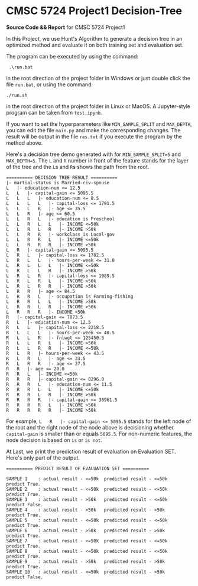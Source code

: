 # CMSC 5724 Project1 Decision-Tree

**Source Code && Report**  for CMSC 5724 Project1

In this Project, we use Hunt's Algorithm to generate a decision tree in an optimized method and evaluate it on both training set and evaluation set.

The program can be executed by using the command:

```shell
 .\run.bat
```

in the root direction of the project folder in Windows or just double click the file `run.bat`, or using the command:

```shell
./run.sh
```

in the root direction of the project folder in Linux or MacOS. A Jupyter-style program can be taken from `test.ipynb`.

If you want to set the hyperparameters like `MIN_SAMPLE_SPLIT` and `MAX_DEPTH`, you can edit the file `main.py` and make the corresponding changes. The result will be output in the file `res.txt` if you execute the program by the method above.

Here's a decision tree demo generated with for `MIN_SAMPLE_SPLIT=5` and `MAX_DEPTH=5`. The `L` and `R` number in front of the feature stands for the layer of the tree and the  `L`s and `R`s shows the path from the root.

```
========== DECISION TREE RESULT ==========
|- martial-status is Married-civ-spouse
L   |- education-num <= 12.5
L   L   |- capital-gain <= 5095.5
L   L   L   |- education-num <= 8.5
L   L   L   L   |- capital-loss <= 1791.5
L   L   L   R   |- age <= 35.5
L   L   R   |- age <= 60.5
L   L   R   L   |- education is Preschool
L   L   R   L   L   |- INCOME <=50k
L   L   R   L   R   |- INCOME >50k
L   L   R   R   |- workclass is Local-gov
L   L   R   R   L   |- INCOME <=50k
L   L   R   R   R   |- INCOME >50k
L   R   |- capital-gain <= 5095.5
L   R   L   |- capital-loss <= 1782.5
L   R   L   L   |- hours-per-week <= 31.0
L   R   L   L   L   |- INCOME <=50k
L   R   L   L   R   |- INCOME >50k
L   R   L   R   |- capital-loss <= 1989.5
L   R   L   R   L   |- INCOME >50k
L   R   L   R   R   |- INCOME >50k
L   R   R   |- age <= 84.5
L   R   R   L   |- occupation is Farming-fishing
L   R   R   L   L   |- INCOME >50k
L   R   R   L   R   |- INCOME >50k
L   R   R   R   |- INCOME >50k
R   |- capital-gain <= 7073.5
R   L   |- education-num <= 12.5
R   L   L   |- capital-loss <= 2218.5
R   L   L   L   |- hours-per-week <= 40.5
R   L   L   R   |- fnlwgt <= 125450.5
R   L   L   R   L   |- INCOME >50k
R   L   L   R   R   |- INCOME <=50k
R   L   R   |- hours-per-week <= 43.5
R   L   R   L   |- age <= 33.5
R   L   R   R   |- age <= 27.5
R   R   |- age <= 20.0
R   R   L   |- INCOME <=50k
R   R   R   |- capital-gain <= 8296.0
R   R   R   L   |- education-num <= 11.5
R   R   R   L   L   |- INCOME <=50k
R   R   R   L   R   |- INCOME >50k
R   R   R   R   |- capital-gain <= 30961.5
R   R   R   R   L   |- INCOME >50k
R   R   R   R   R   |- INCOME >50k
```

For example,  `L   R   |- capital-gain <= 5095.5` stands for the left node of the root and the right node of the node above is decisioning whether `capital-gain` is smaller than or equals `5095.5`. For non-numeric features, the node decision is based on `is` or `is not`.

At Last, we print the prediction result of evaluation on Evaluation SET. Here's only part of the output.

```
========== PREDICT RESULT OF EVALUATION SET ==========

SAMPLE 1	: actual result - <=50k	 predicted result - <=50k	 predict True.
SAMPLE 2	: actual result - <=50k	 predicted result - <=50k	 predict True.
SAMPLE 3	: actual result - >50k	 predicted result - <=50k	 predict False.
SAMPLE 4	: actual result - >50k	 predicted result - >50k	 predict True.
SAMPLE 5	: actual result - <=50k	 predicted result - <=50k	 predict True.
SAMPLE 6	: actual result - >50k	 predicted result - >50k	 predict True.
SAMPLE 7	: actual result - <=50k	 predicted result - <=50k	 predict True.
SAMPLE 8	: actual result - <=50k	 predicted result - <=50k	 predict True.
SAMPLE 9	: actual result - >50k	 predicted result - >50k	 predict True.
SAMPLE 10	: actual result - <=50k	 predicted result - >50k	 predict False.
```
